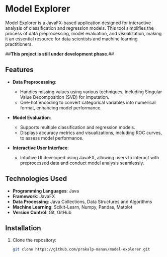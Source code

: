 # Model Explorer

Model Explorer is a JavaFX-based application designed for interactive analysis of classification and regression models. This tool simplifies the process of data preprocessing, model evaluation, and visualization, making it an essential resource for data scientists and machine learning practitioners. 

##**This project is still under development phase.**##

## Features

- **Data Preprocessing**: 
  - Handles missing values using various techniques, including Singular Value Decomposition (SVD) for imputation.
  - One-hot encoding to convert categorical variables into numerical format, enhancing model performance.

- **Model Evaluation**:
  - Supports multiple classification and regression models.
  - Displays accuracy metrics and visualizations, including ROC curves, to assess model performance.

- **Interactive User Interface**: 
  - Intuitive UI developed using JavaFX, allowing users to interact with preprocessed data and conduct model analysis seamlessly.

## Technologies Used

- **Programming Languages**: Java
- **Framework**: JavaFX
- **Data Processing**: Java Collections, Data Structures and Algorithms
- **Machine Learning**: Scikit-Learn, Numpy, Pandas, Matplot
- **Version Control**: Git, GitHub

## Installation

1. Clone the repository:
   ```bash
   git clone https://github.com/prakalp-manav/model-explorer.git
